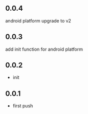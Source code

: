 ## 0.0.4
android platform upgrade to v2
## 0.0.3
add init function for android platform
## 0.0.2

* init
## 0.0.1

* first push
